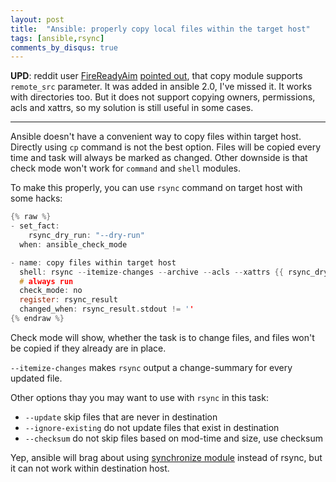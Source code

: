 ```yaml
---
layout: post
title:  "Ansible: properly copy local files within the target host"
tags: [ansible,rsync]
comments_by_disqus: true
---
```


**UPD**: reddit user [FireReadyAim](https://www.reddit.com/user/FireReadyAim) [pointed out](https://www.reddit.com/r/ansible/comments/6fvryi/ansible_properly_copy_local_files_within_the/dilj19l/), that copy module supports `remote_src` parameter. It was added in ansible 2.0, I've missed it. It works with directories too. But it does not support copying owners, permissions, acls and xattrs, so my solution is still useful in some cases.

---

Ansible doesn't have a convenient way to copy files within target host. Directly using `cp` command is not the best option. Files will be copied every time and task will always be marked as changed. Other downside is that check mode won't work for `command` and `shell` modules.

To make this properly, you can use `rsync` command on target host with some hacks:

```c
{% raw %}
- set_fact:
    rsync_dry_run: "--dry-run"
  when: ansible_check_mode

- name: copy files within target host
  shell: rsync --itemize-changes --archive --acls --xattrs {{ rsync_dry_run | default('') }} /src/directory/ /dest/directory/
  # always run
  check_mode: no
  register: rsync_result
  changed_when: rsync_result.stdout != ''
{% endraw %}
```

Check mode will show, whether the task is to change files, and files won't be copied if they already are in place.

`--itemize-changes` makes `rsync` output a change-summary for every updated file.

Other options thay you may want to use with `rsync` in this task:

* `--update` skip files that are never in destination
* `--ignore-existing` do not update files that exist in destination
* `--checksum` do not skip files based on mod-time and size, use checksum

Yep, ansible will brag about using [synchronize module](http://docs.ansible.com/synchronize_module.html) instead of rsync, but it can not work within destination host.
